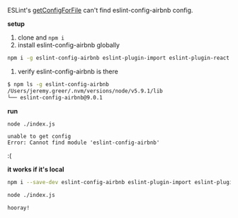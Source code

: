 ESLint's [getConfigForFile][1] can't find eslint-config-airbnb config.

**setup**  
1. clone and `npm i`
1. install eslint-config-airbnb globally
```sh
npm i -g eslint-config-airbnb eslint-plugin-import eslint-plugin-react eslint-plugin-jsx-a11y eslint
```
1. verify eslint-config-airbnb is there  
```sh  
$ npm ls -g eslint-config-airbnb
/Users/jeremy.greer/.nvm/versions/node/v5.9.1/lib
└── eslint-config-airbnb@9.0.1
```

**run**  
```sh
node ./index.js
```
    unable to get config
    Error: Cannot find module 'eslint-config-airbnb'

:(


**it works if it's local**
```sh
npm i --save-dev eslint-config-airbnb eslint-plugin-import eslint-plugin-react eslint-plugin-jsx-a11y eslint

node ./index.js
```

    hooray!

[1]: http://eslint.org/docs/developer-guide/nodejs-api#getconfigforfile
